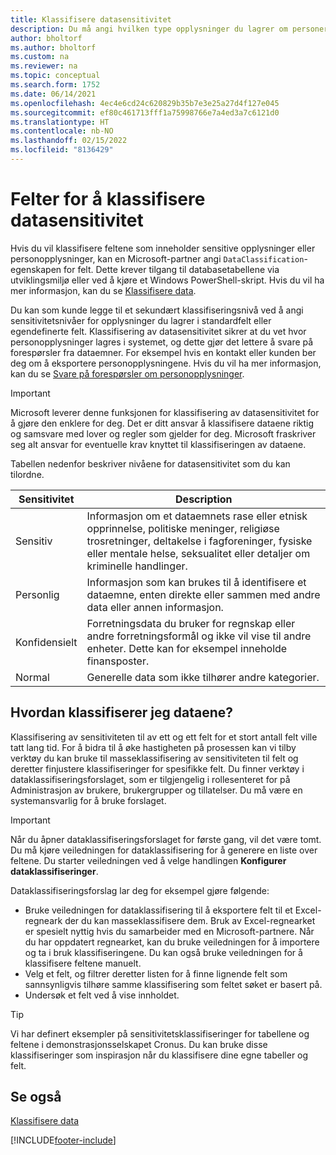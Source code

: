 ```yaml
---
title: Klassifisere datasensitivitet
description: Du må angi hvilken type opplysninger du lagrer om personer slik at du kan svare på forespørsler fra dataemner.
author: bholtorf
ms.author: bholtorf
ms.custom: na
ms.reviewer: na
ms.topic: conceptual
ms.search.form: 1752
ms.date: 06/14/2021
ms.openlocfilehash: 4ec4e6cd24c620829b35b7e3e25a27d4f127e045
ms.sourcegitcommit: ef80c461713fff1a75998766e7a4ed3a7c6121d0
ms.translationtype: HT
ms.contentlocale: nb-NO
ms.lasthandoff: 02/15/2022
ms.locfileid: "8136429"
---
```

# <a name="classifying-data-sensitivity-fields"></a>Felter for å klassifisere datasensitivitet
Hvis du vil klassifisere feltene som inneholder sensitive opplysninger eller personopplysninger, kan en Microsoft-partner angi ```DataClassification```-egenskapen for felt. Dette krever tilgang til databasetabellene via utviklingsmiljø eller ved å kjøre et Windows PowerShell-skript. Hvis du vil ha mer informasjon, kan du se [Klassifisere data](/dynamics365/business-central/dev-itpro/developer/devenv-classifying-data).  

Du kan som kunde legge til et sekundært klassifiseringsnivå ved å angi sensitivitetsnivåer for opplysninger du lagrer i standardfelt eller egendefinerte felt. Klassifisering av datasensitivitet sikrer at du vet hvor personopplysninger lagres i systemet, og dette gjør det lettere å svare på forespørsler fra dataemner. For eksempel hvis en kontakt eller kunden ber deg om å eksportere personopplysningene. Hvis du vil ha mer informasjon, kan du se [Svare på forespørsler om personopplysninger](admin-responding-to-requests-about-personal-data.md).

> [!Important]
> Microsoft leverer denne funksjonen for klassifisering av datasensitivitet for å gjøre den enklere for deg. Det er ditt ansvar å klassifisere dataene riktig og samsvare med lover og regler som gjelder for deg. Microsoft fraskriver seg alt ansvar for eventuelle krav knyttet til klassifiseringen av dataene.  

Tabellen nedenfor beskriver nivåene for datasensitivitet som du kan tilordne.

|Sensitivitet|Description|
|----|----|
|Sensitiv | Informasjon om et dataemnets rase eller etnisk opprinnelse, politiske meninger, religiøse trosretninger, deltakelse i fagforeninger, fysiske eller mentale helse, seksualitet eller detaljer om kriminelle handlinger. |
|Personlig | Informasjon som kan brukes til å identifisere et dataemne, enten direkte eller sammen med andre data eller annen informasjon.|
|Konfidensielt | Forretningsdata du bruker for regnskap eller andre forretningsformål og ikke vil vise til andre enheter. Dette kan for eksempel inneholde finansposter.|
|Normal | Generelle data som ikke tilhører andre kategorier.|

## <a name="how-do-i-classify-my-data"></a>Hvordan klassifiserer jeg dataene?
Klassifisering av sensitiviteten til av ett og ett felt for et stort antall felt ville tatt lang tid. For å bidra til å øke hastigheten på prosessen kan vi tilby verktøy du kan bruke til masseklassifisering av sensitiviteten til felt og deretter finjustere klassifiseringer for spesifikke felt. Du finner verktøy i dataklassifiseringsforslaget, som er tilgjengelig i rollesenteret for på Administrasjon av brukere, brukergrupper og tillatelser. Du må være en systemansvarlig for å bruke forslaget.

> [!Important]
> Når du åpner dataklassifiseringsforslaget for første gang, vil det være tomt. Du må kjøre veiledningen for dataklassifisering for å generere en liste over feltene. Du starter veiledningen ved å velge handlingen **Konfigurer dataklassifiseringer**.

Dataklassifiseringsforslag lar deg for eksempel gjøre følgende:  

* Bruke veiledningen for dataklassifisering til å eksportere felt til et Excel-regneark der du kan masseklassifisere dem. Bruk av Excel-regnearket er spesielt nyttig hvis du samarbeider med en Microsoft-partnere. Når du har oppdatert regnearket, kan du bruke veiledningen for å importere og ta i bruk klassifiseringene. Du kan også bruke veiledningen for å klassifisere feltene manuelt.  
* Velg et felt, og filtrer deretter listen for å finne lignende felt som sannsynligvis tilhøre samme klassifisering som feltet søket er basert på.  
* Undersøk et felt ved å vise innholdet.  

> [!Tip]
> Vi har definert eksempler på sensitivitetsklassifiseringer for tabellene og feltene i demonstrasjonsselskapet Cronus. Du kan bruke disse klassifiseringer som inspirasjon når du klassifisere dine egne tabeller og felt.

## <a name="see-also"></a>Se også

[Klassifisere data](/dynamics365/business-central/dev-itpro/developer/devenv-classifying-data)  


[!INCLUDE[footer-include](includes/footer-banner.md)]